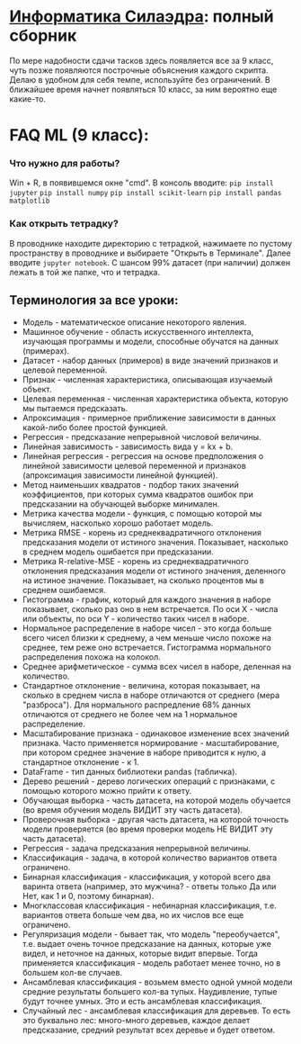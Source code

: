 # [Информатика Силаэдра](https://codingprojects.ru): полный сборник
По мере надобности сдачи тасков здесь появляется все за 9 класс, чуть позже появляются построчные объяснения каждого скрипта.
Делаю в удобном для себя темпе, используйте без ограничений.
В ближайшее время начнет появляться 10 класс, за ним вероятно еще какие-то. 

# FAQ ML (9 класс):
### Что нужно для работы?
Win + R, в появившемся окне "cmd". В консоль вводите:
```pip install jupyter```
```pip install numpy```
```pip install scikit-learn```
```pip install pandas matplotlib```
### Как открыть тетрадку?
В проводнике находите директорию с тетрадкой, нажимаете по пустому пространству в проводнике и выбираете "Открыть в Терминале". Далее вводите ```jupyter notebook```. С шансом 99% датасет (при наличии) должен лежать в той же папке, что и тетрадка.
## Терминология за все уроки:
* Модель - математическое описание некоторого явления.
* Машинное обучение - область искусственного интеллекта, изучающая программы и модели, способные обучатся на данных (примерах).
* Датасет - набор данных (примеров) в виде значений признаков и целевой переменной.
* Признак - численная характеристика, описывающая изучаемый объект.
* Целевая переменная - численная характеристика объекта, которую мы пытаемся предсказать.
* Апроксимация - примерное приближение зависимости в данных какой-либо более простой функцией.
* Регрессия - предсказание непрерывной числовой величины.
* Линейная зависимость - зависимость вида y = kx + b.
* Линейная регрессия - регрессия на основе предположения о линейной зависимости целевой переменной и признаков (апроксимация зависимости линейной функцией).
* Метод наименьших квадратов - подбор таких значений коэффициентов, при которых сумма квадратов ошибок при предсказании на обучающей выборке минимален.
* Метрика качества модели - функция, с помощью которой мы вычисляем, насколько хорошо работает модель.
* Метрика RMSE - корень из среднеквадратичного отклонения предсказания модели от истиного значения. Показывает, насколько в среднем модель ошибается при предсказании.
* Метрика R-relative-MSE - корень из среднеквадратичного отклонения предсказания модели от истиного значения, деленного на истиное значение. Показывает, на сколько процентов мы в среднем ошибаемся.
* Гистограмма - график, который для каждого значения в наборе показывает, сколько раз оно в нем встречается. По оси X - числа или объекты, по оси Y - количество таких чисел в наборе.
* Нормальное распределение в наборе чисел - это когда больше всего чисел близки к среднему, а чем меньше число похоже на среднее, тем реже оно встречается. Гистограмма нормального распределения похожа на колокол.
* Среднее арифметическое - сумма всех чисел в наборе, деленная на количество.
* Стандартное отклонение - величина, которая показывает, на сколько в среднем числа в наборе отличаются от среднего (мера "разброса"). Для нормального распредление 68% данных отличаются от среднего не более чем на 1 нормальное распределение.
* Масштабирование признака - одинаковое изменение всех значений признака. Часто применяется нормирование - масштабирование, при котором среднее значение в наборе приводится к нулю, а стандартное отклонение - к 1.
* DataFrame - тип данных библиотеки pandas (табличка).
* Дерево решений - дерево логических операций с признаками, с помощью которого можно прийти к ответу.
* Обучающая выборка - часть датасета, на которой модель обучается (во время обучения модель ВИДИТ эту часть датасета).
* Проверочная выборка - другая часть датасета, на которой точность модели проверяется (во время проверки модель НЕ ВИДИТ эту часть датасета).
* Регрессия - задача предсказания непрерывной величины.
* Классификация - задача, в которой количество вариантов ответа ограничено.
* Бинарная классификация - классификация, у которой всего два варинта ответа (например, это мужчина? - ответы только Да или Нет, как 1 и 0, поэтому бинарная).
* Многклассовая классификация - небинарная классификация, т.е. вариантов ответа больше чем два, но их числов все еще ограничено.
* Регуляризация модели - бывает так, что модель "переобучается", т.е. выдает очень точное предсказание на данных, которые уже видел, и неточное на данных, которые видит впервые. Тогда применяется классификация - модель работает менее точно, но в большем кол-ве случаев.
* Ансамблевая классификация - возьмем вместо одной умной модели средние результаты большего кол-ва тупых. Наудивление, тупые будут точнее умных. Это и есть ансамблевая классификация.
* Случайный лес - ансамблевая классификация для деревьев. То есть это буквально лес: много-много деревьев, каждое делает предсказание, средний результат всех деревье и будет ответом.

